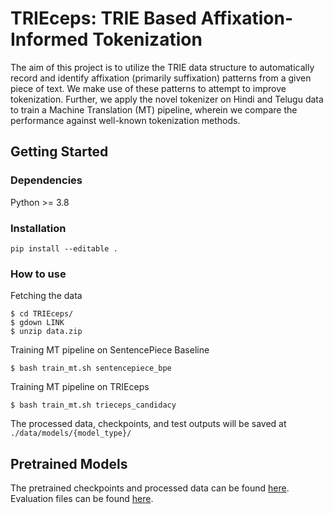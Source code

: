 # TRIEceps: TRIE Based Affixation-Informed Tokenization
The aim of this project is to utilize the TRIE data structure to automatically record and identify affixation (primarily suffixation) patterns from a given piece of text. We make use of these patterns to attempt to improve tokenization. Further, we apply the novel tokenizer on Hindi and Telugu data to train a Machine Translation (MT) pipeline, wherein we compare the performance against well-known tokenization methods.
## Getting Started
### Dependencies
Python >= 3.8
### Installation
```
pip install --editable .
```
### How to use
Fetching the data
```
$ cd TRIEceps/
$ gdown LINK
$ unzip data.zip
```
Training MT pipeline on SentencePiece Baseline
```
$ bash train_mt.sh sentencepiece_bpe
```
Training MT pipeline on TRIEceps
```
$ bash train_mt.sh trieceps_candidacy
```
The processed data, checkpoints, and test outputs will be saved at `./data/models/{model_type}/`
## Pretrained Models
The pretrained checkpoints and processed data can be found [here](https://drive.google.com/file/d/1WHE0IgHm_oFNW3X1C_Ax0AeLozGPLREt/view?usp=sharing). 
Evaluation files can be found [here](https://drive.google.com/file/d/1rD-4oM2XQ13xP-RyPvhJEhyWdmBKntGy/view?usp=sharing).
